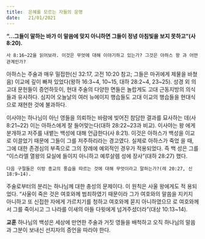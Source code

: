 ```yaml
---
title:  은혜를 모르는 자들의 운명
date:   21/01/2021
---
```


**“...그들이 말하는 바가 이 말씀에 맞지 아니하면 그들이 정녕 아침빛을 보지 못하고”(사 8:20).**

`사 8:16~22을 읽어보라. 이것은 무엇에 대해 이야기하고 있는가? 그것은 아하스 왕 과 어떤 관계인가?`

아하스는 주술과 매우 밀접한(신 32:17, 고전 10:20 참고; 그들은 마귀에게 제물을 바쳤음) 이교에 깊이 빠져 있었다(왕하 16:3~4, 10~15, 대하 28:2~4, 23~25). 성경 외 의 고대 문헌들이 증언하듯이, 현대 주술의 다양한 면들은 놀랍게도 고대 근동지방의 의식들과 유사하다. 심지어 오늘날의 여러 뉴에이지 행습들도 고대 이교의 행습들을 현대식으로 재현한 것에 불과하다.

이사야는 하나님이 아닌 영들을 의뢰하는 바람에 빚어진 참담한 결과를 묘사하는 데(사 8:21~22) 이는 아하스에게 잘 들어맞는다(대하 28:22~23과 비교). 이사야는 왕 에게 분개하고 저주를 내뱉는 백성에 대해 언급한다(사 8:21). 이것은 아하스가 백성을 이교로 이끌었기 때문에 그들이 그를 저주하리라는 경고였다. 실제로 아하스가 죽었 을 때, 그에 대한 존경심의 부족으로 그의 장례에 예외적인 경우가 적용되었다. 즉 백 성은 그를 “이스라엘 열왕의 묘실에 들이지 아니하고 예루살렘 성에 장사”(대하 28:27) 했다.

`다음 구절들은 이방 종교의 풍습을 따르는 것에 대해 무엇이라고 말하는가?(레 20:27, 신 18:9~14).`

주술로부터의 분리는 하나님께 대한 충성의 문제이다. 이 원칙은 사울 왕에게도 적 용되었다. “사울이 죽은 것은 여호와께 범죄하였기 때문이라 그가 여호와의 말씀을 지키지 아니하고 또 신접한 자에게 가르치기를 청하고 여호와께 묻지 아니하였으므 로 여호와께서 그를 죽이시고 그 나라를 이새의 아들 다윗에게 넘겨주셨더라”(대상 10:13~14).

**교훈** 하나님의 백성은 세상에 만연한 주술과 거짓 영들을 배척하고 오직 하나님의 말씀과 그분이 보내신 선지자의 증언을 따라야 한다.
